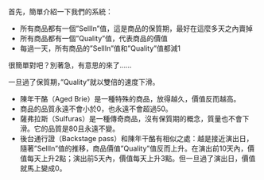 首先，簡單介紹一下我們的系統：

- 所有商品都有一個”SellIn”值，這是商品的保質期，最好在這麼多天之內賣掉
- 所有商品都有一個”Quality”值，代表商品的價值
- 每過一天，所有商品的”SellIn”值和”Quality”值都減1

很簡單對吧？別著急，有意思的來了……

一旦過了保質期，”Quality”就以雙倍的速度下滑。
- 陳年干酪（Aged Brie）是一種特殊的商品，放得越久，價值反而越高。
- 商品的品質永遠不會小於0，也永遠不會超過50。
- 薩弗拉斯（Sulfuras）是一種傳奇商品，沒有保質期的概念，質量也不會下滑。它的品質是80且永遠不變。
- 後台通行證（Backstage pass）和陳年干酪有相似之處：越是接近演出日，隨著”SellIn”值的推移，商品價值”Quality”值反而上升。在演出前10天內，價值每天上升2點；演出前5天內，價值每天上升3點。但一旦過了演出日，價值就馬上變成0。